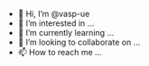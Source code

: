- 👋 Hi, I’m @vasp-ue
- 👀 I’m interested in ...
- 🌱 I’m currently learning ...
- 💞️ I’m looking to collaborate on ...
- 📫 How to reach me ...

<!---
vasp-ue/vasp-ue is a ✨ special ✨ repository because its `README.md` (this file) appears on your GitHub profile.
You can click the Preview link to take a look at your changes.
--->
